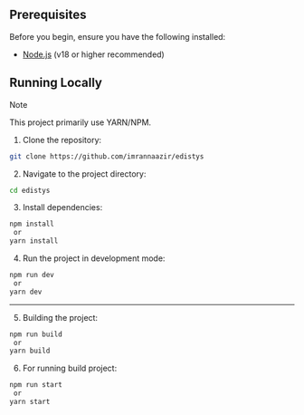## Prerequisites

Before you begin, ensure you have the following installed:

- [Node.js](https://nodejs.org/) (v18 or higher recommended)

## Running Locally

> [!NOTE]  
> This project primarily use YARN/NPM.

1. Clone the repository:

```bash
git clone https://github.com/imrannaazir/edistys
```

2. Navigate to the project directory:

```bash
cd edistys
```

3. Install dependencies:

```bash
npm install
 or
yarn install
```

4. Run the project in development mode:

```bash
npm run dev
 or
yarn dev
```

---

5. Building the project:

```bash
npm run build
 or
yarn build
```

6. For running build project:

```bash
npm run start
 or
yarn start
```
